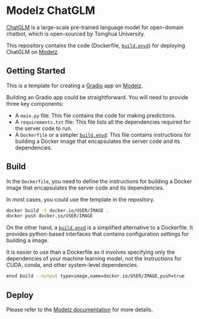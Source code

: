 # Modelz ChatGLM

[ChatGLM](https://github.com/THUDM/ChatGLM-6B) is a large-scale pre-trained language model for open-domain chatbot, which is open-sourced by Tsinghua University.

This repository contains the code (Dockerfile, [`build.envd`](https://envd.tensorchord.ai/guide/getting-started.html)) for deploying ChatGLM on [Modelz](https://docs.modelz.ai/).

## Getting Started

This is a template for creating a [Gradio](https://gradio.app/) app on [Modelz](https://modelz.ai/).

Building an Gradio app could be straightforward. You will need to provide three key components:

- A `main.py` file: This file contains the code for making predictions.
- A `requirements.txt` file: This file lists all the dependencies required for the server code to run.
- A `Dockerfile` or a simpler [`build.envd`](https://envd.tensorchord.ai/guide/getting-started.html): This file contains instructions for building a Docker image that encapsulates the server code and its dependencies.

## Build

In the `Dockerfile`, you need to define the instructions for building a Docker image that encapsulates the server code and its dependencies.

In most cases, you could use the template in the repository.

```bash
docker build -t docker.io/USER/IMAGE .
docker push docker.io/USER/IMAGE
```

On the other hand, a [`build.envd`](https://envd.tensorchord.ai/guide/getting-started.html) is a simplified alternative to a Dockerfile. It provides python-based interfaces that contains configuration settings for building a image. 

It is easier to use than a Dockerfile as it involves specifying only the dependencies of your machine learning model, not the instructions for CUDA, conda, and other system-level dependencies.

```bash
envd build --output type=image,name=docker.io/USER/IMAGE,push=true
```

## Deploy

Please refer to the [Modelz documentation](https://docs.modelz.ai/gettingstarted/deploy) for more details.
